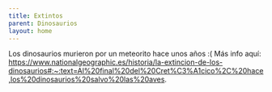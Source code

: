 ```yaml
---
title: Extintos
parent: Dinosaurios
layout: home
---
```

Los dinosaurios murieron por un meteorito hace unos años :(
Más info aquí: https://www.nationalgeographic.es/historia/la-extincion-de-los-dinosaurios#:~:text=Al%20final%20del%20Cret%C3%A1cico%2C%20hace,los%20dinosaurios%20salvo%20las%20aves.
